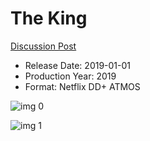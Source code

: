 # The King

[Discussion Post](https://www.avsforum.com/threads/bass-eq-for-filtered-movies.2995212/post-58767220)

* Release Date: 2019-01-01
* Production Year: 2019
* Format: Netflix DD+ ATMOS

![img 0](https://i.imgur.com/okMpDoO.jpg)

![img 1](https://i.imgur.com/acB5W6T.png)

